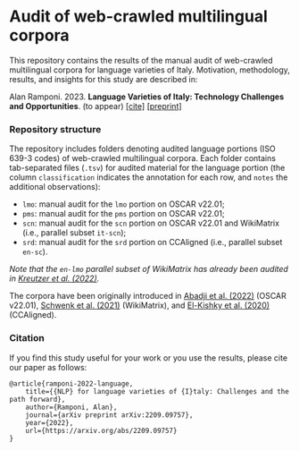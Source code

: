 # Audit of web-crawled multilingual corpora

This repository contains the results of the manual audit of web-crawled multilingual corpora for language varieties of Italy. Motivation, methodology, results, and insights for this study are described in:

Alan Ramponi. 2023. **Language Varieties of Italy: Technology Challenges and Opportunities**. (to appear) [[cite]](#citation) [[preprint]](https://arxiv.org/abs/2209.09757)


### Repository structure

The repository includes folders denoting audited language portions (ISO 639-3 codes) of web-crawled multilingual corpora. Each folder contains tab-separated files (`.tsv`) for audited material for the language portion (the column `classification` indicates the annotation for each row, and `notes` the additional observations):

- `lmo`: manual audit for the `lmo` portion on OSCAR v22.01;
- `pms`: manual audit for the `pms` portion on OSCAR v22.01;
- `scn`: manual audit for the `scn` portion on OSCAR v22.01 and WikiMatrix (i.e., parallel subset `it-scn`);
- `srd`: manual audit for the `srd` portion on CCAligned (i.e., parallel subset `en-sc`).

*Note that the `en-lmo` parallel subset of WikiMatrix has already been audited in [Kreutzer et al. (2022)](https://aclanthology.org/2022.tacl-1.4/).*

The corpora have been originally introduced in [Abadji et al. (2022)](https://aclanthology.org/2022.lrec-1.463/) (OSCAR v22.01), [Schwenk et al. (2021)](https://aclanthology.org/2021.eacl-main.115/) (WikiMatrix), and [El-Kishky et al. (2020)](https://aclanthology.org/2020.emnlp-main.480/) (CCAligned).


### Citation

If you find this study useful for your work or you use the results, please cite our paper as follows:

```
@article{ramponi-2022-language,
	title={{NLP} for language varieties of {I}taly: Challenges and the path forward},
	author={Ramponi, Alan},
	journal={arXiv preprint arXiv:2209.09757},
	year={2022},
	url={https://arxiv.org/abs/2209.09757}
}
```